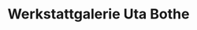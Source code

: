 ---
title: "Werkstattgalerie Uta Bothe"
url: /wennigsen-deister/werkstattgalerie-uta-bothe/
shop: Modehaus
---